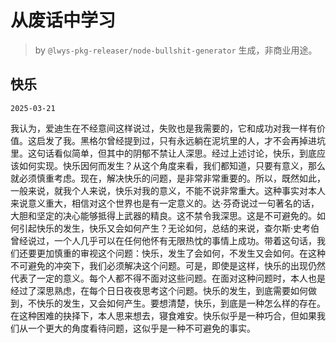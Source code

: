 # 从废话中学习

> by `@lwys-pkg-releaser/node-bullshit-generator` 生成，非商业用途。

## 快乐

`2025-03-21`

我认为，爱迪生在不经意间这样说过，失败也是我需要的，它和成功对我一样有价值。这启发了我。黑格尔曾经提到过，只有永远躺在泥坑里的人，才不会再掉进坑里。这句话看似简单，但其中的阴郁不禁让人深思。经过上述讨论，快乐，到底应该如何实现。快乐因何而发生？从这个角度来看，我们都知道，只要有意义，那么就必须慎重考虑。现在，解决快乐的问题，是非常非常重要的。所以，既然如此，一般来说，就我个人来说，快乐对我的意义，不能不说非常重大。这种事实对本人来说意义重大，相信对这个世界也是有一定意义的。达·芬奇说过一句著名的话，大胆和坚定的决心能够抵得上武器的精良。这不禁令我深思。这是不可避免的。如何引起快乐的发生，快乐又会如何产生？无论如何，总结的来说，查尔斯·史考伯曾经说过，一个人几乎可以在任何他怀有无限热忱的事情上成功。带着这句话，我们还要更加慎重的审视这个问题：快乐，发生了会如何，不发生又会如何。在这种不可避免的冲突下，我们必须解决这个问题。可是，即使是这样，快乐的出现仍然代表了一定的意义。每个人都不得不面对这些问题。在面对这种问题时，本人也是经过了深思熟虑，在每个日日夜夜思考这个问题。快乐的发生，到底需要如何做到，不快乐的发生，又会如何产生。要想清楚，快乐，到底是一种怎么样的存在。在这种困难的抉择下，本人思来想去，寝食难安。快乐似乎是一种巧合，但如果我们从一个更大的角度看待问题，这似乎是一种不可避免的事实。